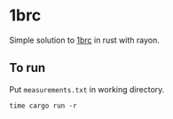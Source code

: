 # 1brc

Simple solution to [1brc](https://www.morling.dev/blog/one-billion-row-challenge/) in rust with rayon.

## To run

Put `measurements.txt` in working directory.

```
time cargo run -r
```
